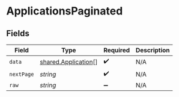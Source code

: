 # ApplicationsPaginated


## Fields

| Field                                                      | Type                                                       | Required                                                   | Description                                                |
| ---------------------------------------------------------- | ---------------------------------------------------------- | ---------------------------------------------------------- | ---------------------------------------------------------- |
| `data`                                                     | [shared.Application](../../models/shared/application.md)[] | :heavy_check_mark:                                         | N/A                                                        |
| `nextPage`                                                 | *string*                                                   | :heavy_check_mark:                                         | N/A                                                        |
| `raw`                                                      | *string*                                                   | :heavy_minus_sign:                                         | N/A                                                        |